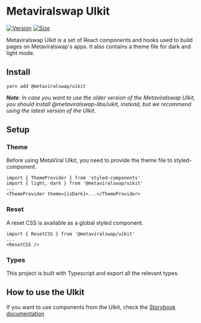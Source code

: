 # Metaviralswap UIkit

[![Version](https://img.shields.io/npm/v/@metaviralswap/uikit)](https://www.npmjs.com/package/@metaviralswap/uikit) [![Size](https://img.shields.io/bundlephobia/min/@metaviralswap/uikit)](https://www.npmjs.com/package/@metaviralswap/uikit)

Metaviralswap UIkit is a set of React components and hooks used to build pages on Metaviralswap's apps. It also contains a theme file for dark and light mode.

## Install

`yarn add @metaviralswap/uikit`

***Note**: In case you want to use the older version of the Metaviralswap UIkit, you should install @metaviralswap-libs/uikit, instead, but we recommend using the latest version of the UIkit.*


## Setup

### Theme

Before using MetaViral UIkit, you need to provide the theme file to styled-component.

```
import { ThemeProvider } from 'styled-components'
import { light, dark } from '@metaviralswap/uikit'
...
<ThemeProvider theme={isDark}>...</ThemeProvider>
```

### Reset

A reset CSS is available as a global styled component.

```
import { ResetCSS } from '@metaviralswap/uikit'
...
<ResetCSS />
```

### Types

This project is built with Typescript and export all the relevant types.

## How to use the UIkit

If you want to use components from the UIkit, check the [Storybook documentation](https://metaviralswap.github.io/pancake-uikit/)
